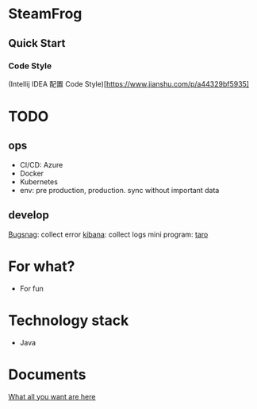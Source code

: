 # SteamFrog

## Quick Start
### Code Style
(Intellij IDEA 配置 Code Style)[https://www.jianshu.com/p/a44329bf5935]
# TODO

## ops
- CI/CD: Azure
- Docker
- Kubernetes
- env: pre production, production. sync without important data

## develop
[Bugsnag](https://docs.bugsnag.com/platforms/java/spring/): collect error
[kibana](https://www.elastic.co/cn/products/kibana): collect logs
mini program: [taro](https://github.com/NervJS/taro)



# For what?
- For fun

# Technology stack
- Java

# Documents
[What all you want are here](https://www.google.com/)